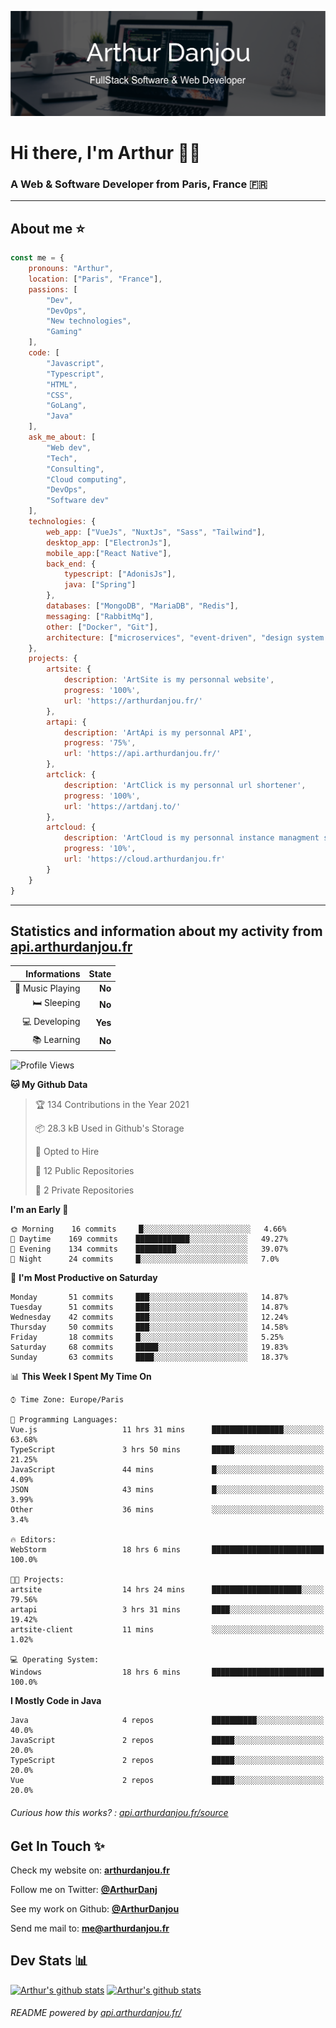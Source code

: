 ![Banner](./assets/Banner.png)

# Hi there, I'm Arthur 🙋‍♂️
### A Web & Software Developer from Paris, France 🇫🇷

---
## About me ⭐

```javascript
const me = {
    pronouns: "Arthur", 
    location: ["Paris", "France"],
    passions: [
        "Dev", 
        "DevOps", 
        "New technologies",
        "Gaming"
    ],
    code: [
        "Javascript", 
        "Typescript", 
        "HTML", 
        "CSS", 
        "GoLang", 
        "Java"
    ],
    ask_me_about: [
        "Web dev", 
        "Tech", 
        "Consulting", 
        "Cloud computing", 
        "DevOps",
        "Software dev"
    ],
    technologies: {
        web_app: ["VueJs", "NuxtJs", "Sass", "Tailwind"],
        desktop_app: ["ElectronJs"],
        mobile_app:["React Native"],
        back_end: {
            typescript: ["AdonisJs"],
            java: ["Spring"]
        },
        databases: ["MongoDB", "MariaDB", "Redis"],
        messaging: ["RabbitMq"],
        other: ["Docker", "Git"],
        architecture: ["microservices", "event-driven", "design system pattern"],
    },
    projects: {
        artsite: {
            description: 'ArtSite is my personnal website',
            progress: '100%',
            url: 'https://arthurdanjou.fr/'
        },
        artapi: {
            description: 'ArtApi is my personnal API',
            progress: '75%',
            url: 'https://api.arthurdanjou.fr/'
        },
        artclick: {
            description: 'ArtClick is my personnal url shortener',
            progress: '100%',
            url: 'https://artdanj.to/'
        },
        artcloud: {
            description: 'ArtCloud is my personnal instance managment system',
            progress: '10%',
            url: 'https://cloud.arthurdanjou.fr'
        }
    }
}
```
---

## Statistics and information about my activity from [api.arthurdanjou.fr](https://api.arthurdanjou.fr)

| Informations                 |   State |
| ---------------------------: | ------: |
| :musical_note: Music Playing |  **No** |
|               :bed: Sleeping |  **No** |
|        :computer: Developing |  **Yes** |
|             :books: Learning |  **No** |

<!--START_SECTION:waka-->
![Profile Views](http://img.shields.io/badge/Profile%20Views-52-blue)

**🐱 My Github Data** 

> 🏆 134 Contributions in the Year 2021
 > 
> 📦 28.3 kB Used in Github's Storage 
 > 
> 💼 Opted to Hire
 > 
> 📜 12 Public Repositories 
 > 
> 🔑 2 Private Repositories  
 > 
**I'm an Early 🐤** 

```text
🌞 Morning    16 commits     █░░░░░░░░░░░░░░░░░░░░░░░░   4.66% 
🌆 Daytime    169 commits    ████████████░░░░░░░░░░░░░   49.27% 
🌃 Evening    134 commits    █████████░░░░░░░░░░░░░░░░   39.07% 
🌙 Night      24 commits     █░░░░░░░░░░░░░░░░░░░░░░░░   7.0%

```
📅 **I'm Most Productive on Saturday** 

```text
Monday       51 commits     ███░░░░░░░░░░░░░░░░░░░░░░   14.87% 
Tuesday      51 commits     ███░░░░░░░░░░░░░░░░░░░░░░   14.87% 
Wednesday    42 commits     ███░░░░░░░░░░░░░░░░░░░░░░   12.24% 
Thursday     50 commits     ███░░░░░░░░░░░░░░░░░░░░░░   14.58% 
Friday       18 commits     █░░░░░░░░░░░░░░░░░░░░░░░░   5.25% 
Saturday     68 commits     █████░░░░░░░░░░░░░░░░░░░░   19.83% 
Sunday       63 commits     ████░░░░░░░░░░░░░░░░░░░░░   18.37%

```


📊 **This Week I Spent My Time On** 

```text
⌚︎ Time Zone: Europe/Paris

💬 Programming Languages: 
Vue.js                   11 hrs 31 mins      ████████████████░░░░░░░░░   63.68% 
TypeScript               3 hrs 50 mins       █████░░░░░░░░░░░░░░░░░░░░   21.25% 
JavaScript               44 mins             █░░░░░░░░░░░░░░░░░░░░░░░░   4.09% 
JSON                     43 mins             █░░░░░░░░░░░░░░░░░░░░░░░░   3.99% 
Other                    36 mins             ░░░░░░░░░░░░░░░░░░░░░░░░░   3.4%

🔥 Editors: 
WebStorm                 18 hrs 6 mins       █████████████████████████   100.0%

🐱‍💻 Projects: 
artsite                  14 hrs 24 mins      ████████████████████░░░░░   79.56% 
artapi                   3 hrs 31 mins       ████░░░░░░░░░░░░░░░░░░░░░   19.42% 
artsite-client           11 mins             ░░░░░░░░░░░░░░░░░░░░░░░░░   1.02%

💻 Operating System: 
Windows                  18 hrs 6 mins       █████████████████████████   100.0%

```

**I Mostly Code in Java** 

```text
Java                     4 repos             ██████████░░░░░░░░░░░░░░░   40.0% 
JavaScript               2 repos             █████░░░░░░░░░░░░░░░░░░░░   20.0% 
TypeScript               2 repos             █████░░░░░░░░░░░░░░░░░░░░   20.0% 
Vue                      2 repos             █████░░░░░░░░░░░░░░░░░░░░   20.0%

```



<!--END_SECTION:waka-->

###### Curious how this works? : [api.arthurdanjou.fr/source](https://api.arthurdanjou.fr/source)

## Get In Touch ✨
Check my website on: [**arthurdanjou.fr**](https://arthurdanjou.fr)

Follow me on Twitter: [**@ArthurDanj**](https://twitter.com/ArthurDanj)

See my work on Github: [**@ArthurDanjou**](https://github.com/ArthurDanjou)

Send me mail to: [**me@arthurdanjou.fr**](mailto:me@arthurdanjou.fr)

## Dev Stats 📊

[![Arthur's github stats](https://github-readme-stats.vercel.app/api?count_private=true&show_icons=true&theme=dracula&username=arthurdanjou)](https://github.com/anuraghazra/github-readme-stats)
[![Arthur's github stats](https://github-readme-stats.vercel.app/api/top-langs/?count_private=true&show_icons=true&theme=dracula&username=arthurdanjou&layout=compact)](https://github.com/anuraghazra/github-readme-stats)

###### README powered by [api.arthurdanjou.fr/](https://api.arthurdanjou.fr)
